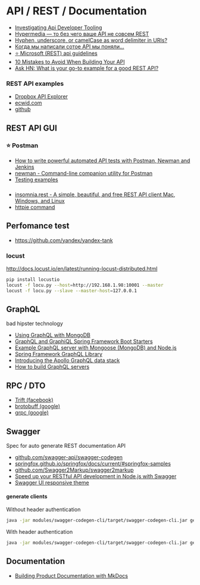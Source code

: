 # API / REST / Documentation

 - [Investigating Api Developer Tooling](http://www.mayerdan.com/programming/2014/01/29/investigating-api-tooling/)
 - [Hypermedia — то без чего ваше API не совсем REST](https://habrahabr.ru/company/aligntechnology/blog/281206/)
 - [Hyphen, underscore, or camelCase as word delimiter in URIs?](https://stackoverflow.com/questions/10302179/hyphen-underscore-or-camelcase-as-word-delimiter-in-uris)
 - [Когда мы написали сотое API мы поняли…](https://habrahabr.ru/post/283092/comments/)
 - [:star: Microsoft (REST) api guidelines](https://github.com/Microsoft/api-guidelines/blob/master/Guidelines.md)
 - [10 Mistakes to Avoid When Building Your API](http://blog.hellosign.com/10-mistakes-to-avoid-when-building-your-api/)
 - [Ask HN: What is your go-to example for a good REST API?](https://news.ycombinator.com/item?id=11971491)

### REST API examples
 - [Dropbox API Explorer](https://dropbox.github.io/dropbox-api-v2-explorer/)
 - [ecwid.com](https://developers.ecwid.com/api-documentation#get-access-token)
 - [github]( https://developer.github.com/v3/)

## REST API GUI

### :star: Postman
 - [How to write powerful automated API tests with Postman, Newman and Jenkins](http://blog.getpostman.com/2015/09/03/how-to-write-powerful-automated-api-tests-with-postman-newman-and-jenkins/)
 - [newman - Command-line companion utility for Postman](https://www.npmjs.com/package/newman)
 - [Testing examples](https://www.getpostman.com/docs/testing_examples)

###
 - [insomnia.rest - A simple, beautiful, and free REST API client Mac, Windows, and Linux](https://insomnia.rest/)
 - [httpie command](https://jonlabelle.com/snippets/view/shell/httpie-command)

## Perfomance test

 - https://github.com/yandex/yandex-tank

### locust

http://docs.locust.io/en/latest/running-locust-distributed.html

```bash
pip install locustio
locust -f locu.py --host=http://192.168.1.98:10001 --master
locust -f locu.py --slave --master-host=127.0.0.1
```

## GraphQL
bad hipster technology

 - [Using GraphQL with MongoDB](https://www.compose.com/articles/using-graphql-with-mongodb/)
 - [GraphQL and GraphiQL Spring Framework Boot Starters](https://github.com/oembedler/graphql-spring-boot)
 - [Example GraphQL server with Mongoose (MongoDB) and Node.js](https://github.com/RisingStack/graphql-server)
 - [Spring Framework GraphQL Library](https://github.com/oembedler/spring-graphql-common)
 - [Introducing the Apollo GraphQL data stack](https://medium.com/apollo-stack/introducing-the-apollo-graphql-data-stack-5d005312cbd0#.fge26theb)
 - [How to build GraphQL servers](https://medium.com/apollo-stack/how-to-build-graphql-servers-87587591ded5#.oueqzsxou)

## RPC / DTO
 - [Trift (facebook)](https://thrift.apache.org/)
 - [brotobuff (google)](https://developers.google.com/protocol-buffers/)
 - [grpc (google)](http://www.grpc.io/)

## Swagger
Spec for auto generate REST documentation API
 - [github.com/swagger-api/swagger-codegen](https://github.com/swagger-api/swagger-codegen)
 - [springfox.github.io/springfox/docs/current/#springfox-samples](http://springfox.github.io/springfox/docs/current/#springfox-samples)
 - [github.com/Swagger2Markup/swagger2markup](https://github.com/Swagger2Markup/swagger2markup)
 - [Speed up your RESTful API development in Node.js with Swagger](https://scotch.io/tutorials/speed-up-your-restful-api-development-in-node-js-with-swagger)
 - [Swagger UI responsive theme](https://github.com/jensoleg/swagger-ui)

#### generate clients

Without header authentication
```bash
java -jar modules/swagger-codegen-cli/target/swagger-codegen-cli.jar generate -i http://localhost:8080/v2/api-docs -l java -o samples -v
```

With header authentication
```bash
java -jar modules/swagger-codegen-cli/target/swagger-codegen-cli.jar generate -i http://localhost:8080/v2/api-docs -l php -o samples -v -a "Authorization: Basic _SOME_BASH64_"
```

## Documentation
 - [Building Product Documentation with MkDocs](http://www.sitepoint.com/building-product-documentation-mkdocs/)
